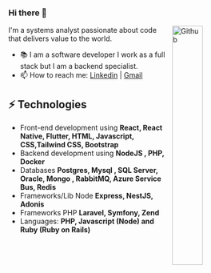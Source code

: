 ### Hi there 👋

<img width="35%" align="right" alt="Github" src="https://user-images.githubusercontent.com/48678280/88862734-4903af80-d201-11ea-968b-9c939d88a37c.gif" />

I'm a systems analyst passionate about code that delivers value to the world.

- 📚 I am a software developer I work as a full stack but I am a backend specialist.
- 📫 How to reach me: [Linkedin](https://www.linkedin.com/in/wilsonlimalucena) | [Gmail](mailto:wilsonllucena@gmail.com)


## ⚡ Technologies 
- Front-end development using **React, React Native, Flutter, HTML, Javascript, CSS,Tailwind CSS, Bootstrap**
- Backend development using **NodeJS , PHP, Docker**
- Databases **Postgres, Mysql , SQL Server, Oracle, Mongo , RabbitMQ, Azure Service Bus, Redis**
- Frameworks/Lib Node **Express, NestJS, Adonis**
- Frameworks PHP **Laravel, Symfony, Zend**
- Languages: **PHP, Javascript (Node) and Ruby (Ruby on Rails)**



 

